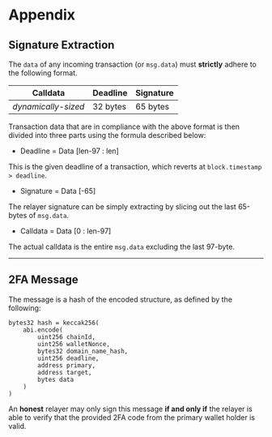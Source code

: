 # Appendix

## Signature Extraction

The `data` of any incoming transaction (or `msg.data`) must **strictly** adhere to the following format.

|  Calldata | Deadline | Signature |
| --- | --- | --- |
| *dynamically-sized* | 32 bytes | 65 bytes |

Transaction data that are in compliance with the above format is then divided into three parts using the formula described below:

- Deadline = Data [len-97 : len]

This is the given deadline of a transaction, which reverts at `block.timestamp > deadline`.

- Signature = Data [-65]

The relayer signature can be simply extracting by slicing out the last 65-bytes of `msg.data`.

- Calldata = Data [0 : len-97]

The actual calldata is the entire `msg.data` excluding the last 97-byte.

---

## 2FA Message

The message is a hash of the encoded structure, as defined by the following:

```solidity
bytes32 hash = keccak256(
    abi.encode(
        uint256 chainId,
        uint256 walletNonce,
        bytes32 domain_name_hash,
        uint256 deadline,
        address primary,
        address target,
        bytes data
    )
)
```

An **honest** relayer may only sign this message **if and only if** the relayer is able to verify that the provided 2FA code from the primary wallet holder is valid.